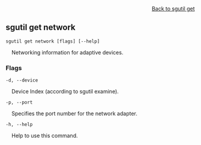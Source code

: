 <div id="readme" class="Box-body readme blob js-code-block-container">
<article class="markdown-body entry-content p-3 p-md-6" itemprop="text">
<p align="right">
<a href="https://github.com/fpgasystems/sgrt/blob/main/cli/manual/sgutil-get.md#sgutil-get">Back to sgutil get</a>
</p>

## sgutil get network

<code>sgutil get network [flags] [--help]</code>
<p>
  &nbsp; &nbsp; Networking information for adaptive devices.
</p>

### Flags
<code>-d, --device <string></code>
<p>
  &nbsp; &nbsp; Device Index (according to sgutil examine).
</p>

<code>-p, --port <string></code>
<p>
  &nbsp; &nbsp; Specifies the port number for the network adapter.
</p>

<code>-h, --help <string></code>
<p>
  &nbsp; &nbsp; Help to use this command.
</p>